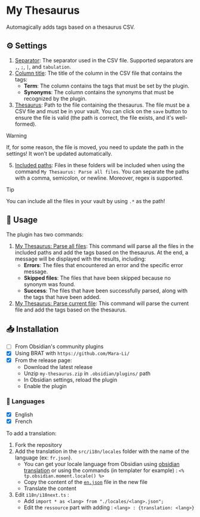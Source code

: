 # My Thesaurus  

Automagically adds tags based on a thesaurus CSV.  

## ⚙️ Settings  

1. <ins>Separator</ins>: The separator used in the CSV file. Supported separators are `,`, `;`, `|`, and `tabulation`.  
2. <ins>Column title</ins>: The title of the column in the CSV file that contains the tags:  
    - **Term**: The column contains the tags that must be set by the plugin.  
    - **Synonyms**: The column contains the synonyms that must be recognized by the plugin.  
3. <ins>Thesaurus</ins>: Path to the file containing the thesaurus. The file must be a CSV file and must be in your vault. You can click on the `save` button to ensure the file is valid (the path is correct, the file exists, and it's well-formed).  

> [!WARNING]  
> If, for some reason, the file is moved, you need to update the path in the settings! It won't be updated automatically.  

5. <u>Included paths</u>: Files in these folders will be included when using the command `My Thesaurus: Parse all files`. You can separate the paths with a comma, semicolon, or newline. Moreover, regex is supported.  

> [!TIP]  
> You can include all the files in your vault by using `.*` as the path!  

## 📝 Usage  

The plugin has two commands:  

1. <ins>My Thesaurus: Parse all files</ins>: This command will parse all the files in the included paths and add the tags based on the thesaurus. At the end, a message will be displayed with the results, including:  
    - **Errors**: The files that encountered an error and the specific error message.  
    - **Skipped files**: The files that have been skipped because no synonym was found.  
    - **Success**: The files that have been successfully parsed, along with the tags that have been added.  
2. <ins>My Thesaurus: Parse current file</ins>: This command will parse the current file and add the tags based on the thesaurus.  

## 📥 Installation

- [ ] From Obsidian's community plugins
- [x] Using BRAT with `https://github.com/Mara-Li/`
- [x] From the release page: 
    - Download the latest release
    - Unzip `my-thesaurus.zip` in `.obsidian/plugins/` path
    - In Obsidian settings, reload the plugin
    - Enable the plugin


### 🎼 Languages

- [x] English
- [x] French

To add a translation:
1. Fork the repository
2. Add the translation in the `src/i18n/locales` folder with the name of the language (ex: `fr.json`). 
    - You can get your locale language from Obsidian using [obsidian translation](https://github.com/obsidianmd/obsidian-translations) or using the commands (in templater for example) : `<% tp.obsidian.moment.locale() %>`
    - Copy the content of the [`en.json`](./src/i18n/locales/en.json) file in the new file
    - Translate the content
3. Edit `i18n/i18next.ts` :
    - Add `import * as <lang> from "./locales/<lang>.json";`
    - Edit the `ressource` part with adding : `<lang> : {translation: <lang>}`

